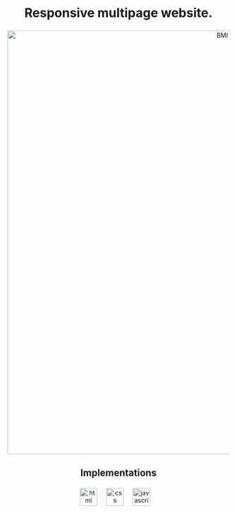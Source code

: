 <h1 align="Center">Responsive multipage website.</h1>

###


<div align="center">
<img width="959" alt="BMI" src="https://github.com/MariaAbba/BMI/assets/99909488/a825211d-54a4-4a4c-8b28-c774bf9b636b">
</div>

###

<h2 align="center">Implementations</h2>

###

<div align="center">
  <img src="https://cdn.jsdelivr.net/gh/devicons/devicon/icons/html/html-original.svg" height="40" alt="html logo"  />
  <img width="12" />
    <img src="https://cdn.jsdelivr.net/gh/devicons/devicon/icons/css/css-original.svg" height="40" alt="css logo"  />
  <img width="12" />
  <img src="https://cdn.jsdelivr.net/gh/devicons/devicon/icons/javascript/javascript-original.svg" height="40" alt="javascript logo"  />
  <img width="12" />
</div>

###


